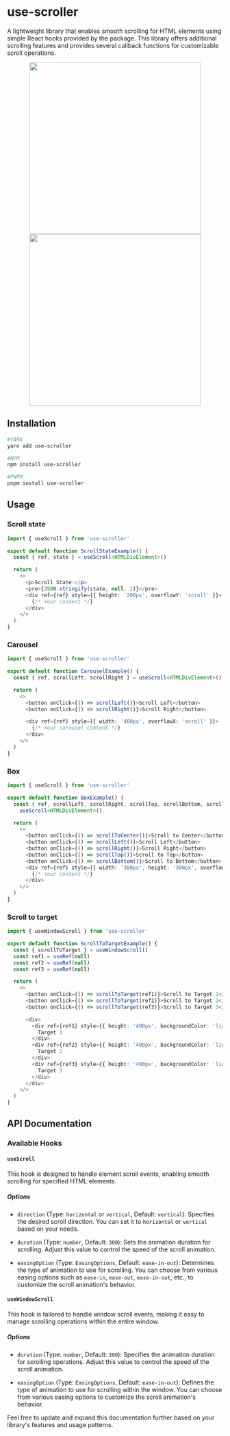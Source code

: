 # use-scroller

A lightweight library that enables smooth scrolling for HTML elements using simple React hooks provided by the package. This library offers additional scrolling features and provides several callback functions for customizable scroll operations.

<div align="center">
  <img src="https://s9.gifyu.com/images/ezgif.com-gif-maker3092e8916a41884d.gif" width="400"/>
  <img src="https://s3.gifyu.com/images/ezgif.com-gif-maker-1c4ee7c66dcd4dd01.gif" width="400"/>
</div>

## Installation

```bash
#YARN
yarn add use-scroller

#NPM
npm install use-scroller

#PNPM
pnpm install use-scroller

```

## Usage

### Scroll state

```typescript
import { useScroll } from 'use-scroller'

export default function ScrollStateExample() {
  const { ref, state } = useScroll<HTMLDivElement>()

  return (
    <>
      <p>Scroll State:</p>
      <pre>{JSON.stringify(state, null, 2)}</pre>
      <div ref={ref} style={{ height: '200px', overflowY: 'scroll' }}>
        {/* Your content */}
      </div>
    </>
  )
}
```

### Carousel

```typescript
import { useScroll } from 'use-scroller'

export default function CarouselExample() {
  const { ref, scrollLeft, scrollRight } = useScroll<HTMLDivElement>()

  return (
    <>
      <button onClick={() => scrollLeft()}>Scroll Left</button>
      <button onClick={() => scrollRight()}>Scroll Right</button>

      <div ref={ref} style={{ width: '400px', overflowX: 'scroll' }}>
        {/* Your carousel content */}
      </div>
    </>
  )
}
```

### Box

```typescript
import { useScroll } from 'use-scroller'

export default function BoxExample() {
  const { ref, scrollLeft, scrollRight, scrollTop, scrollBottom, scrollToCenter } =
    useScroll<HTMLDivElement>()

  return (
    <>
      <button onClick={() => scrollToCenter()}>Scroll to Center</button>
      <button onClick={() => scrollLeft()}>Scroll Left</button>
      <button onClick={() => scrollRight()}>Scroll Right</button>
      <button onClick={() => scrollTop()}>Scroll to Top</button>
      <button onClick={() => scrollBottom()}>Scroll to Bottom</button>
      <div ref={ref} style={{ width: '300px', height: '300px', overflow: 'scroll' }}>
        {/* Your content */}
      </div>
    </>
  )
}
```

### Scroll to target

```typescript
import { useWindowScroll } from 'use-scroller'

export default function ScrollToTargetExample() {
  const { scrollToTarget } = useWindowScroll()
  const ref1 = useRef(null)
  const ref2 = useRef(null)
  const ref3 = useRef(null)

  return (
    <>
      <button onClick={() => scrollToTarget(ref1)}>Scroll to Target 1</button>
      <button onClick={() => scrollToTarget(ref2)}>Scroll to Target 2</button>
      <button onClick={() => scrollToTarget(ref3)}>Scroll to Target 3</button>

      <div>
        <div ref={ref1} style={{ height: '400px', backgroundColor: 'lightcoral' }}>
          Target 1
        </div>
        <div ref={ref2} style={{ height: '400px', backgroundColor: 'lightseagreen' }}>
          Target 2
        </div>
        <div ref={ref3} style={{ height: '400px', backgroundColor: 'lightsalmon' }}>
          Target 3
        </div>
      </div>
    </>
  )
}
```

## API Documentation

### Available Hooks

#### `useScroll`

This hook is designed to handle element scroll events, enabling smooth scrolling for specified HTML elements.

##### Options

- `direction` (Type: `horizontal` or `vertical`, Default: `vertical`): Specifies the desired scroll direction. You can set it to `horizontal` or `vertical` based on your needs.

- `duration` (Type: `number`, Default: `300`): Sets the animation duration for scrolling. Adjust this value to control the speed of the scroll animation.

- `easingOption` (Type: `EasingOptions`, Default: `ease-in-out`): Determines the type of animation to use for scrolling. You can choose from various easing options such as `ease-in`, `ease-out`, `ease-in-out`, etc., to customize the scroll animation's behavior.

#### `useWindowScroll`

This hook is tailored to handle window scroll events, making it easy to manage scrolling operations within the entire window.

##### Options

- `duration` (Type: `number`, Default: `300`): Specifies the animation duration for scrolling operations. Adjust this value to control the speed of the scroll animation.

- `easingOption` (Type: `EasingOptions`, Default: `ease-in-out`): Defines the type of animation to use for scrolling within the window. You can choose from various easing options to customize the scroll animation's behavior.

Feel free to update and expand this documentation further based on your library's features and usage patterns.
